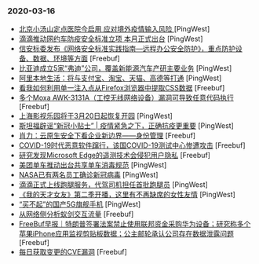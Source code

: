 ### 2020-03-16

* [北京小汤山定点医院今启用 应对境外疫情输入风险 ](https://www.pingwest.com/w/206934) [PingWest]
* [滴滴推动网约车防疫安全标准立项 本月正式出台](https://www.pingwest.com/w/206933) [PingWest]
* [信安标委发布《网络安全标准实践指南—远程办公安全防护》，重点防护设备、数据、环境等方面](https://www.freebuf.com/news/230540.html) [Freebuf]
* [比亚迪成立5家“弗迪”公司，覆盖新能源汽车产研主要业务](https://www.pingwest.com/w/206925) [PingWest]
* [阿里本地生活：将与支付宝、淘宝、天猫、高德等打通](https://www.pingwest.com/w/206918) [PingWest]
* [看我如何利用单一注入点从Firefox浏览器中提取CSS数据](https://www.freebuf.com/vuls/227326.html) [Freebuf]
* [多个Moxa AWK-3131A（工控无线网络设备）漏洞可导致任意代码执行](https://www.freebuf.com/vuls/228434.html) [Freebuf]
* [上海影视乐园将于3月20日起恢复开园](https://www.pingwest.com/w/206917) [PingWest]
* [斯坦福辟谣“新冠小贴士” | 疫情紧急之下，正确抗疫更重要](https://www.pingwest.com/a/206915) [PingWest]
* [肖力：云原生安全下看企业新边界——身份管理](https://www.freebuf.com/articles/people/230338.html) [Freebuf]
* [COVID-19时代恶意软件蹿行，该国COVID-19测试中心惨遭攻击](https://www.freebuf.com/news/230479.html) [Freebuf]
* [研究发现Microsoft Edge的遥测技术会侵犯用户隐私](https://www.freebuf.com/news/230481.html) [Freebuf]
* [美团单车推动出台共享单车消毒规范](https://www.pingwest.com/w/206912) [PingWest]
* [NASA已有两名员工确诊新冠病毒](https://www.pingwest.com/w/206910) [PingWest]
* [滴滴正式上线跑腿服务，代驾司机担任首批跑腿员](https://www.pingwest.com/w/206907) [PingWest]
* [《我的天才女友》第二季开播，这里有不再缺席的女性友情](https://www.pingwest.com/a/206728) [PingWest]
* [“买不起”的国产5G旗舰手机](https://www.pingwest.com/a/206501) [PingWest]
* [从网络侧分析蚁剑交互流量](https://www.freebuf.com/articles/network/229193.html) [Freebuf]
* [FreeBuf早报｜特朗普签署法案禁止使用联邦资金采购华为设备；研究称多个苹果iPhone应用监视剪贴板数据；公主邮轮承认公司存在数据泄露问题](https://www.freebuf.com/news/230458.html) [Freebuf]
* [每日获取变更的CVE漏洞](https://www.freebuf.com/articles/es/228571.html) [Freebuf]

